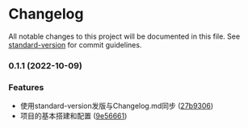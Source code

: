 # Changelog

All notable changes to this project will be documented in this file. See [standard-version](https://github.com/conventional-changelog/standard-version) for commit guidelines.

### 0.1.1 (2022-10-09)


### Features

* 使用standard-version发版与Changelog.md同步 ([27b9306](https://github.com/jasonshu1229/Sh_Airbnb/commit/27b9306af907eace781e5abb82a70f584758458c))
* 项目的基本搭建和配置 ([9e56661](https://github.com/jasonshu1229/Sh_Airbnb/commit/9e5666151902610f43d172c65a38f34c2da6982a))

